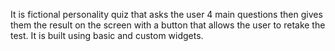 It is fictional personality quiz that asks the user 4 main questions then gives them the result on the screen with a button that allows the user to retake the test. It is built using basic and custom widgets.  
